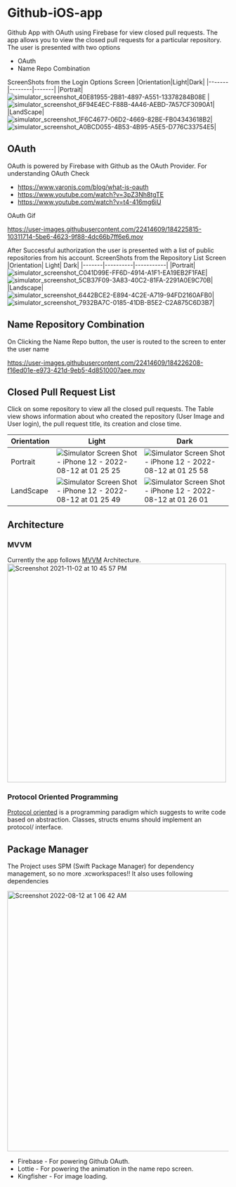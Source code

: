 # Github-iOS-app
Github App with OAuth using Firebase for view closed pull requests.
The app allows you to view the closed pull requests for a particular repository. The user is presented with two options

- OAuth
- Name Repo Combination

ScreenShots from the Login Options Screen
|Orientation|Light|Dark|
|-------|--------|-------|
|Portrait| ![simulator_screenshot_40E81955-2B81-4897-A551-13378284B08E](https://user-images.githubusercontent.com/22414609/184219525-65f529a0-af6a-41ac-9888-8083d696154a.png) | ![simulator_screenshot_6F94E4EC-F88B-4A46-AEBD-7A57CF3090A1](https://user-images.githubusercontent.com/22414609/184219694-6204c13e-c9d3-44ad-9d5b-07de7a70cb1f.png)|
|LandScape| ![simulator_screenshot_1F6C4677-06D2-4669-82BE-FB04343618B2](https://user-images.githubusercontent.com/22414609/184219585-56533ada-4636-4797-acac-36bd133824a7.png)| ![simulator_screenshot_A0BCD055-4B53-4B95-A5E5-D776C33754E5](https://user-images.githubusercontent.com/22414609/184219638-64058338-b7d1-4706-92b9-0aeb6e4080cc.png)|

## OAuth
OAuth is powered by Firebase with Github as the OAuth Provider. 
For understanding OAuth Check

- https://www.varonis.com/blog/what-is-oauth
- https://www.youtube.com/watch?v=3pZ3Nh8tgTE
- https://www.youtube.com/watch?v=t4-416mg6iU

OAuth Gif

https://user-images.githubusercontent.com/22414609/184225815-10311714-5be6-4623-9f88-4dc66b7ff6e6.mov


After Successful authorization the user is presented with a list of public repositories from his account.
ScreenShots from the Repository List Screen
|Orientation| Light| Dark|
|-------|----------|-----------|
|Portrait|![simulator_screenshot_C041D99E-FF6D-4914-A1F1-EA19EB2F1FAE](https://user-images.githubusercontent.com/22414609/184222911-9f8dc6b6-3c21-4807-a8d2-c9c40933d190.png)|![simulator_screenshot_5CB37F09-3A83-40C2-81FA-2291A0E9C70B](https://user-images.githubusercontent.com/22414609/184222708-36557bab-992c-4d53-b553-0fa8135d813e.png)|
|Landscape| ![simulator_screenshot_6442BCE2-E894-4C2E-A719-94FD2160AFB0](https://user-images.githubusercontent.com/22414609/184222870-9f9c52d8-1cad-4d1b-a16b-e5eb8f4c348b.png)| ![simulator_screenshot_7932BA7C-0185-41DB-B5E2-C2A875C6D3B7](https://user-images.githubusercontent.com/22414609/184222771-f7ff81a0-d661-44c1-8a53-b3af43c02bcf.png)|


## Name Repository Combination
On Clicking the Name Repo button, the user is routed to the screen to enter the user name 

https://user-images.githubusercontent.com/22414609/184226208-f16ed01e-e973-421d-9eb5-4d8510007aee.mov

## Closed Pull Request List
Click on some repository to view all the closed pull requests.
The Table view shows information about who created the repository (User Image and User login), the pull request title, its creation and close time.

|Orientation| Light| Dark|
|-------|----------|-----------|
|Portrait| ![Simulator Screen Shot - iPhone 12 - 2022-08-12 at 01 25 25](https://user-images.githubusercontent.com/22414609/184227972-0cf4b7d6-d02d-4fc3-890e-62ff2dd119c8.png)| ![Simulator Screen Shot - iPhone 12 - 2022-08-12 at 01 25 58](https://user-images.githubusercontent.com/22414609/184228192-b2969414-1e1b-426e-9ba6-b52ea1e8040f.png)| 
|LandScape| ![Simulator Screen Shot - iPhone 12 - 2022-08-12 at 01 25 49](https://user-images.githubusercontent.com/22414609/184228082-4cffd6e1-4983-4fec-b183-94de95ed9180.png)| ![Simulator Screen Shot - iPhone 12 - 2022-08-12 at 01 26 01](https://user-images.githubusercontent.com/22414609/184228133-9a365a73-823a-4adb-b7b9-1a5013be95fe.png)|

## Architecture
<h3>MVVM</h3>
Currently the app follows <a href= "https://en.wikipedia.org/wiki/Model%E2%80%93view%E2%80%93viewmodel">MVVM</a> Architecture.

<img width="498" alt="Screenshot 2021-11-02 at 10 45 57 PM" src="https://user-images.githubusercontent.com/71034915/139913742-1bc999d0-f002-45d9-b852-a60e53df97ad.png">

<h3>Protocol Oriented Programming</h3>
<a href="https://www.raywenderlich.com/6742901-protocol-oriented-programming-tutorial-in-swift-5-1-getting-started">Protocol oriented</a> is a programming paradigm which suggests to write code based on abstraction. Classes, structs enums should implement an protocol/ interface.

## Package Manager
The Project uses SPM (Swift Package Manager) for dependency management, so no more .xcworkspaces!!
It also uses following dependencies 

<img width="593" alt="Screenshot 2022-08-12 at 1 06 42 AM" src="https://user-images.githubusercontent.com/22414609/184224699-55d277bf-8622-4d1b-a14b-09f5ab017e3d.png">

- Firebase - For powering Github OAuth.
- Lottie - For powering the animation in the name repo screen.
- Kingfisher - For image loading.






